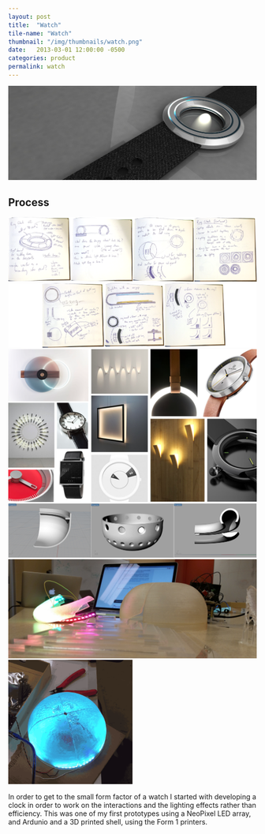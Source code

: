 ```yaml
---
layout: post
title:  "Watch"
tile-name: "Watch"
thumbnail: "/img/thumbnails/watch.png"
date:   2013-03-01 12:00:00 -0500
categories: product
permalink: watch
---
```


<div class="image-container"><img src="../img/watch/watchRender.png" alt="Watch Render" /></div>

## Process

<div class="image-container"><img src="../img/watch/clockSketches.png" alt="Clock Sketches" class="image-center" /></div>
<div class="image-container"><img src="../img/watch/clockSketches2.png" alt="Clock Sketches" class="image-center" /></div>

<div class="image-container"><img src="../img/watch/Inspiration.png" alt="Inspiration Images" class="image-center"/></div>

<div class="image-container"><img src="../img/watch/iterations.png" alt="Digtial Models" class="image-center"/></div>
<div class="image-container"><img src="../img/watch/prototypes.png" alt="Physical Prototypes" class="image-center"/></div>
<div class="image-container"><img src="../img/watch/lightPrototype.gif" alt="Light Prototype" class="image-center" style="width:50%"/></div>

In order to get to the small form factor of a watch I started with developing a clock in order to work on the interactions and the lighting effects rather than efficiency. This was one of my first prototypes using a NeoPixel LED array, and Ardunio and a 3D printed shell, using the Form 1 printers.

<!--using arduino and neopixel data vis in the fixture-->
